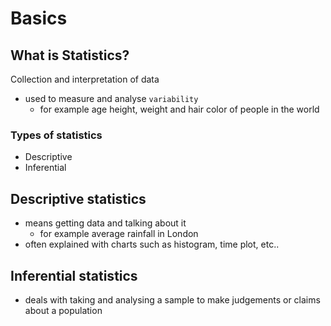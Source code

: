 # Basics

## What is Statistics?

Collection and interpretation of data

* used to measure and analyse `variability`
  * for example age height, weight and hair color of people in the world

### Types of statistics

* Descriptive
* Inferential

## Descriptive statistics

* means getting data and talking about it
  * for example average rainfall in London
* often explained with charts such as histogram, time plot, etc..

## Inferential statistics

* deals with taking and analysing a sample to make judgements or claims about a population